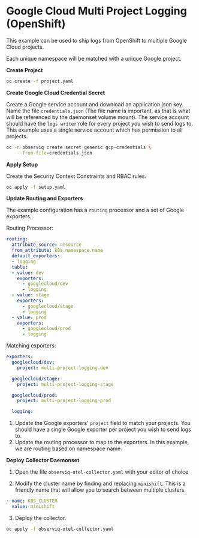 # Google Cloud Multi Project Logging (OpenShift)

This example can be used to ship logs from OpenShift to multiple Google Cloud projects.

Each unique namespace will be matched with a unique Google project.

**Create Project**

```bash
oc create -f project.yaml
```

**Create Google Cloud Credential Secret**

Create a Google service account and download an application json key. Name the file `credentials.json` (The file name is important, as that is what will be referenced by the daemonset volume mount). The service account
should have the `logs writer` role for every project you wish to send logs to. This example uses a single service account which has permission to all projects.

```bash
oc -n observiq create secret generic gcp-credentials \
    --from-file=credentials.json
```

**Apply Setup**

Create the Security Context Constraints and RBAC rules.

```bash
oc apply -f setup.yaml
```

**Update Routing and Exporters**

The example configuration has a `routing` processor and a set of Google exporters.

Routing Processor:
```yaml
routing:
  attribute_source: resource
  from_attribute: k8s.namespace.name
  default_exporters:
  - logging
  table:
  - value: dev
    exporters:
      - googlecloud/dev
      - logging
  - value: stage
    exporters:
      - googlecloud/stage
      - logging
  - value: prod
    exporters:
      - googlecloud/prod
      - logging
```

Matching exporters:
```yaml
exporters:
  googlecloud/dev:
    project: multi-project-logging-dev

  googlecloud/stage:
    project: multi-project-logging-stage

  googlecloud/prod:
    project: multi-project-logging-prod

  logging:
```

1. Update the Google exporters' `project` field to match your projects. You should have a single Google exporter per project you wish to send logs to.
2. Update the routing processor to map to the exporters. In this example, we are routing based on namespace name.

**Deploy Collector Daemonset**

1. Open the file `observiq-otel-collector.yaml` with your editor of choice

2. Modify the cluster name by finding and replacing `minishift`. This is a friendly name that will allow you to search between multiple clusters.
```yaml
- name: K8S_CLUSTER
  value: minishift
```

3. Deploy the collector.
```bash
oc apply -f observiq-otel-collector.yaml
```
